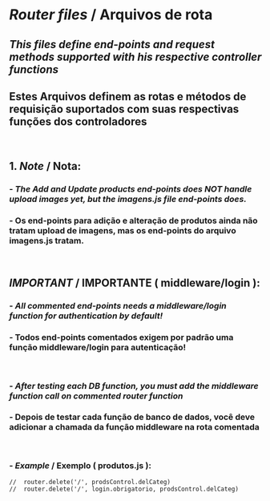 # *Router files* / Arquivos de rota

## *This files define end-points and request methods supported with his respective controller functions*
## Estes Arquivos definem as rotas e métodos de requisição suportados com suas respectivas funções dos controladores
<br>

  ## 1. *Note* / Nota:
  ### - *The Add and Update products end-points does NOT handle upload images yet, but the imagens.js file end-points does.*
  ### - Os end-points para adição e alteração de produtos ainda não tratam upload de imagens, mas os end-points do arquivo imagens.js tratam.
<br>

## *IMPORTANT* / IMPORTANTE ( middleware/login ):

### - *All commented end-points needs a middleware/login function for authentication by default!*
### - Todos end-points comentados exigem por padrão uma função middleware/login para autenticação!
<br>

### - *After testing each DB function, you must add the middleware function call on commented router function*
### - Depois de testar cada função de banco de dados, você deve adicionar a chamada da função middleware na rota comentada
<br>

### - *Example* / Exemplo ( produtos.js ):
  ```
  //  router.delete('/', prodsControl.delCateg)
  //  router.delete('/', login.obrigatorio, prodsControl.delCateg) 
  ```